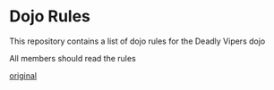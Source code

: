 Dojo Rules
==========

This repository contains a list of dojo rules for the Deadly Vipers dojo


All members should read the rules

[original](https://github.com/deadlyvipers)

